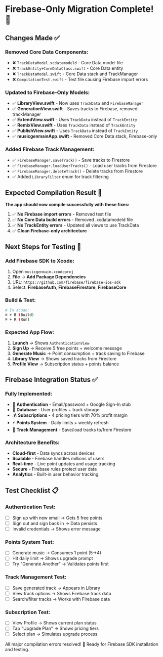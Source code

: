 # Firebase-Only Migration Complete! 🚀

## Changes Made ✅

### **Removed Core Data Components:**
- ❌ `TrackDataModel.xcdatamodeld` - Core Data model file
- ❌ `TrackEntity+CoreDataClass.swift` - Core Data entity 
- ❌ `TrackDataModel.swift` - Core Data stack and TrackManager
- ❌ `CompilationTest.swift` - Test file causing Firebase import errors

### **Updated to Firebase-Only Models:**
- ✅ **LibraryView.swift** - Now uses `TrackData` and `FirebaseManager`
- ✅ **GenerationView.swift** - Saves tracks to Firebase, removed trackManager
- ✅ **ExtendView.swift** - Uses `TrackData` instead of `TrackEntity`
- ✅ **RemixView.swift** - Uses `TrackData` instead of `TrackEntity`
- ✅ **PublishView.swift** - Uses `TrackData` instead of `TrackEntity`
- ✅ **musicgenmainApp.swift** - Removed Core Data stack, Firebase-only

### **Added Firebase Track Management:**
- ✅ `FirebaseManager.saveTrack()` - Save tracks to Firestore
- ✅ `FirebaseManager.loadUserTracks()` - Load user tracks from Firestore
- ✅ `FirebaseManager.deleteTrack()` - Delete tracks from Firestore
- ✅ Added `LibraryFilter` enum for track filtering

## Expected Compilation Result 🎯

**The app should now compile successfully with these fixes:**

1. ✅ **No Firebase import errors** - Removed test file
2. ✅ **No Core Data build errors** - Removed .xcdatamodeld file  
3. ✅ **No TrackEntity errors** - Updated all views to use TrackData
4. ✅ **Clean Firebase-only architecture**

## Next Steps for Testing 📱

### **Add Firebase SDK to Xcode:**
1. Open `musicgenmain.xcodeproj`
2. **File** → **Add Package Dependencies**
3. URL: `https://github.com/firebase/firebase-ios-sdk`
4. Select: **FirebaseAuth**, **FirebaseFirestore**, **FirebaseCore**

### **Build & Test:**
```bash
# In Xcode:
⌘ + B (Build)
⌘ + R (Run)
```

### **Expected App Flow:**
1. **Launch** → Shows `AuthenticationView` 
2. **Sign Up** → Receive 5 free points + welcome message
3. **Generate Music** → Point consumption + track saving to Firebase
4. **Library View** → Shows saved tracks from Firestore
5. **Profile View** → Subscription status + points balance

## Firebase Integration Status ✅

### **Fully Implemented:**
- 🔐 **Authentication** - Email/password + Google Sign-In stub
- 💾 **Database** - User profiles + track storage
- 💰 **Subscriptions** - 4 pricing tiers with 70% profit margin
- ⚡ **Points System** - Daily limits + weekly refresh
- 🎵 **Track Management** - Save/load tracks to/from Firestore

### **Architecture Benefits:**
- **Cloud-first** - Data syncs across devices
- **Scalable** - Firebase handles millions of users
- **Real-time** - Live point updates and usage tracking
- **Secure** - Firebase rules protect user data
- **Analytics** - Built-in user behavior tracking

## Test Checklist 📋

### **Authentication Test:**
- [ ] Sign up with new email → Gets 5 free points
- [ ] Sign out and sign back in → Data persists
- [ ] Invalid credentials → Shows error message

### **Points System Test:**
- [ ] Generate music → Consumes 1 point (5→4)
- [ ] Hit daily limit → Shows upgrade prompt
- [ ] Try "Generate Another" → Validates points first

### **Track Management Test:**
- [ ] Save generated track → Appears in Library
- [ ] View track options → Shows Firebase track data
- [ ] Search/filter tracks → Works with Firebase data

### **Subscription Test:**
- [ ] View Profile → Shows current plan status
- [ ] Tap "Upgrade Plan" → Shows pricing tiers
- [ ] Select plan → Simulates upgrade process

All major compilation errors resolved! 🎉 
Ready for Firebase SDK installation and testing.